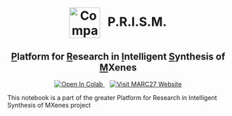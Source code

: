 <div align="center">
  <h1>
    <img src="https://research.marc27.com/_app/immutable/assets/logo_marc27.B__kGcan.svg" alt="Company Logo" width="70" style="vertical-align:middle; margin-right:10px;">
    P.R.I.S.M.
  </h1>
  <h2><u>P</u>latform for <u>R</u>esearch in <u>I</u>ntelligent <u>S</u>ynthesis of <u>M</u>Xenes</h2>
</div>

<div align="center">
  <!-- Colab Button -->
  <a href="https://colab.research.google.com/github/MARC27-Internet-Private-Limited/MXene-LLM/blob/main/MXene.ipynb">
    <img src="https://colab.research.google.com/assets/colab-badge.svg" alt="Open In Colab">
  </a>
  &nbsp;&nbsp;
  <!-- MARC27 Website Button -->
  <a href="https://research.marc27.com">
    <img src="https://img.shields.io/badge/Visit-MARC27_Website-4285F4?style=flat-square" alt="Visit MARC27 Website">
  </a>
</div>




This notebook is a part of the greater Platform for Research in Intelligent Synthesis of MXenes project
